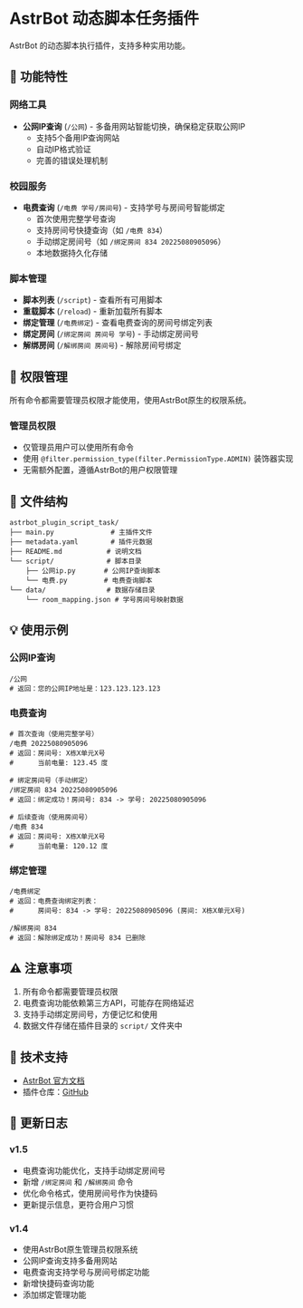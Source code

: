 # AstrBot 动态脚本任务插件

AstrBot 的动态脚本执行插件，支持多种实用功能。

## 🚀 功能特性

### 网络工具
- **公网IP查询** (`/公网`) - 多备用网站智能切换，确保稳定获取公网IP
  - 支持5个备用IP查询网站
  - 自动IP格式验证
  - 完善的错误处理机制

### 校园服务
- **电费查询** (`/电费 学号/房间号`) - 支持学号与房间号智能绑定
  - 首次使用完整学号查询
  - 支持房间号快捷查询（如 `/电费 834`）
  - 手动绑定房间号（如 `/绑定房间 834 20225080905096`）
  - 本地数据持久化存储

### 脚本管理
- **脚本列表** (`/script`) - 查看所有可用脚本
- **重载脚本** (`/reload`) - 重新加载所有脚本
- **绑定管理** (`/电费绑定`) - 查看电费查询的房间号绑定列表
- **绑定房间** (`/绑定房间 房间号 学号`) - 手动绑定房间号
- **解绑房间** (`/解绑房间 房间号`) - 解除房间号绑定

## 🔐 权限管理

所有命令都需要管理员权限才能使用，使用AstrBot原生的权限系统。

### 管理员权限
- 仅管理员用户可以使用所有命令
- 使用 `@filter.permission_type(filter.PermissionType.ADMIN)` 装饰器实现
- 无需额外配置，遵循AstrBot的用户权限管理

## 📁 文件结构

```
astrbot_plugin_script_task/
├── main.py              # 主插件文件
├── metadata.yaml        # 插件元数据
├── README.md           # 说明文档
└── script/             # 脚本目录
    ├── 公网ip.py       # 公网IP查询脚本
    └── 电费.py         # 电费查询脚本
└── data/               # 数据存储目录
    └── room_mapping.json # 学号房间号映射数据
```

## 💡 使用示例

### 公网IP查询
```
/公网
# 返回：您的公网IP地址是：123.123.123.123
```

### 电费查询
```
# 首次查询（使用完整学号）
/电费 20225080905096
# 返回：房间号: X栋X单元X号
#      当前电量: 123.45 度

# 绑定房间号（手动绑定）
/绑定房间 834 20225080905096
# 返回：绑定成功！房间号: 834 -> 学号: 20225080905096

# 后续查询（使用房间号）
/电费 834
# 返回：房间号: X栋X单元X号
#      当前电量: 120.12 度
```

### 绑定管理
```
/电费绑定
# 返回：电费查询绑定列表：
#      房间号: 834 -> 学号: 20225080905096 (房间: X栋X单元X号)

/解绑房间 834
# 返回：解除绑定成功！房间号 834 已删除
```

## ⚠️ 注意事项

1. 所有命令都需要管理员权限
2. 电费查询功能依赖第三方API，可能存在网络延迟
3. 支持手动绑定房间号，方便记忆和使用
4. 数据文件存储在插件目录的 `script/` 文件夹中

## 🔧 技术支持

- [AstrBot 官方文档](https://astrbot.app)
- 插件仓库：[GitHub](https://github.com/GuJi08233/astrbot_plugin_script_task)

## 📄 更新日志

### v1.5
- 电费查询功能优化，支持手动绑定房间号
- 新增 `/绑定房间` 和 `/解绑房间` 命令
- 优化命令格式，使用房间号作为快捷码
- 更新提示信息，更符合用户习惯

### v1.4
- 使用AstrBot原生管理员权限系统
- 公网IP查询支持多备用网站
- 电费查询支持学号与房间号绑定功能
- 新增快捷码查询功能
- 添加绑定管理功能